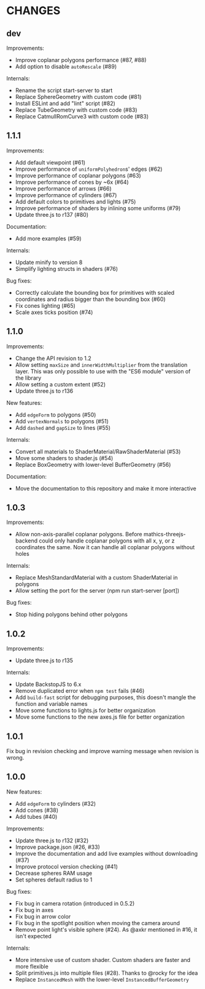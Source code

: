 CHANGES
=======

dev
---

Improvements:
- Improve coplanar polygons performance (#87, #88)
- Add option to disable `autoRescale` (#89)

Internals:
- Rename the script start-server to start
- Replace SphereGeometry with custom code (#81)
- Install ESLint and add "lint" script (#82)
- Replace TubeGeometry with custom code (#83)
- Replace CatmullRomCurve3 with custom code (#83)

1.1.1
-----

Improvements:
- Add default viewpoint (#61)
- Improve performance of `uniformPolyhedron`s' edges (#62)
- Improve performance of coplanar polygons (#63)
- Improve performance of cones by ~6x (#64)
- Improve performance of arrows (#66)
- Improve performance of cylinders (#67)
- Add default colors to primitives and lights (#75)
- Improve performance of shaders by inlining some uniforms (#79)
- Update three.js to r137 (#80)

Documentation:
- Add more examples (#59)

Internals:
- Update minify to version 8
- Simplify lighting structs in shaders (#76)

Bug fixes:
- Correctly calculate the bounding box for primitives with scaled coordinates and radius bigger than the bounding box (#60)
- Fix cones lighting (#65)
- Scale axes ticks position (#74)

1.1.0
-----

Improvements:
- Change the API revision to 1.2
- Allow setting `maxSize` and `innerWidthMultiplier` from the translation layer. This was only possible to use with the "ES6 module" version of the library
- Allow setting a custom extent (#52)
- Update three.js to r136

New features:
- Add `edgeForm` to polygons (#50)
- Add `vertexNormals` to polygons (#51)
- Add `dashed` and `gapSize` to lines (#55)

Internals:
- Convert all materials to ShaderMaterial/RawShaderMaterial (#53)
- Move some shaders to shader.js (#54)
- Replace BoxGeometry with lower-level BufferGeometry (#56)

Documentation:
- Move the documentation to this repository and make it more interactive

1.0.3
-----

Improvements:
- Allow non-axis-parallel coplanar polygons. Before mathics-threejs-backend could only handle coplanar polygons with all x, y, or z coordinates the same. Now it can handle all coplanar polygons without holes

Internals:
- Replace MeshStandardMaterial with a custom ShaderMaterial in polygons
- Allow setting the port for the server (npm run start-server [port])

Bug fixes:
- Stop hiding polygons behind other polygons

1.0.2
-----

Improvements:
- Update three.js to r135

Internals:
- Update BackstopJS to 6.x
- Remove duplicated error when `npm test` fails (#46)
- Add `build-fast` script for debugging purposes, this doesn't mangle the function and variable names
- Move some functions to lights.js for better organization
- Move some functions to the new axes.js file for better organization

1.0.1
-----

Fix bug in revision checking and improve warning message when revision is wrong.

1.0.0
-----

New features:
- Add `edgeForm` to cylinders (#32)
- Add cones (#38)
- Add tubes (#40)

Improvements:
- Update three.js to r132 (#32)
- Improve package.json (#26, #33)
- Improve the documentation and add live examples without downloading (#37)
- Improve protocol version checking (#41)
- Decrease spheres RAM usage
- Set spheres default radius to 1

Bug fixes:
- Fix bug in camera rotation (introduced in 0.5.2)
- Fix bug in axes
- Fix bug in arrow color
- Fix bug in the spotlight position when moving the camera around
- Remove point light's visible sphere (#24). As @axkr mentioned in #16, it isn't expected

Internals:
- More intensive use of custom shader. Custom shaders are faster and more flexible
- Split primitives.js into multiple files (#28). Thanks to @rocky for the idea
- Replace `InstancedMesh` with the lower-level `InstancedBufferGeometry`
